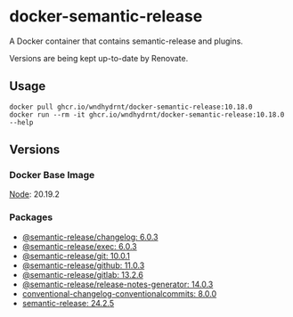 # docker-semantic-release

A Docker container that contains semantic-release and plugins.

Versions are being kept up-to-date by Renovate.

## Usage

```shell
docker pull ghcr.io/wndhydrnt/docker-semantic-release:10.18.0
docker run --rm -it ghcr.io/wndhydrnt/docker-semantic-release:10.18.0 --help
```

## Versions

### Docker Base Image

[Node](https://hub.docker.com/_/node): 20.19.2

### Packages

- [@semantic-release/changelog: 6.0.3](https://www.npmjs.com/package/@semantic-release/changelog/v/6.0.3)
- [@semantic-release/exec: 6.0.3](https://www.npmjs.com/package/@semantic-release/exec/v/6.0.3)
- [@semantic-release/git: 10.0.1](https://www.npmjs.com/package/@semantic-release/git/v/10.0.1)
- [@semantic-release/github: 11.0.3](https://www.npmjs.com/package/@semantic-release/github/v/11.0.3)
- [@semantic-release/gitlab: 13.2.6](https://www.npmjs.com/package/@semantic-release/gitlab/v/13.2.6)
- [@semantic-release/release-notes-generator: 14.0.3](https://www.npmjs.com/package/@semantic-release/release-notes-generator/v/14.0.3)
- [conventional-changelog-conventionalcommits: 8.0.0](https://www.npmjs.com/package/conventional-changelog-conventionalcommits/v/8.0.0)
- [semantic-release: 24.2.5](https://www.npmjs.com/package/semantic-release/v/24.2.5)

